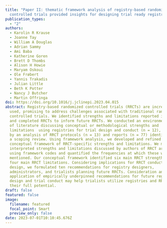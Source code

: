 ```yaml
---
title: "Paper II: thematic framework analysis of registry-based randomized
  controlled trials provided insights for designing trial ready registries"
publication_types:
  - "2"
authors:
  - Karolin R Krause
  - Joanne Tay
  - William A Douglas
  - Adrian Sammy
  - Ami Baba
  - Katherine Goren
  - Brett D Thombs
  - Alison H Howie
  - Maryam Oskoui
  - Ole Frøbert
  - Yannis Trakadis
  - Julian Little
  - Beth K Potter
  - Nancy J Butcher
  - Martin Offringa
doi: https://doi.org/10.1016/j.jclinepi.2023.04.015
abstract: Registry-based randomized controlled trials (RRCTs) are increasingly
  used, promising to address challenges associated with traditional randomized
  controlled trials. We identified strengths and limitations reported in planned
  and completed RRCTs to inform future RRCTs. We conducted an environmental scan
  of literature discussing conceptual or methodological strengths and
  limitations  using registries for trial design and conduct (n = 12), followed
  by an analysis of RRCT protocols (n = 13) and reports (n = 77) identified from
  a scoping review. Using framework analysis, we developed and refined a
  conceptual framework of RRCT-specific strengths and limitations. We mapped and
  interpreted strengths and limitations discussed by authors of RRCT articles
  using framework codes and quantified the frequencies at which these were
  mentioned. Our conceptual framework identified six main RRCT strengths and
  four main RRCT limitations. Considering implications for RRCT conduct and
  design, we formulated ten recommendations for registry designers,
  administrators, and trialists planning future RRCTs. Consideration and
  application of empirically underpinned recommendations for future registry
  design and trial conduct may help trialists utilize registries and RRCTs to
  their full potential.
draft: false
featured: false
image:
  filename: featured
  focal_point: Smart
  preview_only: false
date: 2023-07-01T10:10:45.676Z
---
```

